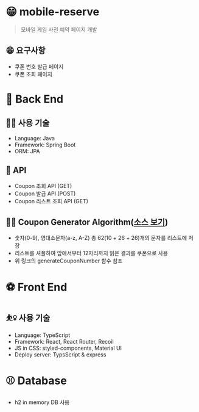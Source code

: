 # 😁 mobile-reserve

> 모바일 게임 사전 예약 페이지 개발

## 😁 요구사항

- 쿠폰 번호 발급 페이지
- 쿠폰 조회 페이지

# 🏀 Back End

## 🤼‍♂️ 사용 기술

- Language: Java
- Framework: Spring Boot
- ORM: JPA

## 🤺 API

- Coupon 조회 API (GET)
- Coupon 발급 API (POST)
- Coupon 리스트 조회 API (GET)

## 🏌️‍♀️ Coupon Generator Algorithm([소스 보기](./mobile-reserve-api/src/main/java/com/smilegatemegaport/mobilereserveapi/service/CouponServiceHandler.java))

- 숫자(0-9), 영대소문자(a-z, A-Z) 총 62(10 + 26 + 26)개의 문자를 리스트에 저장
- 리스트를 셔플하여 앞에서부터 12자리까지 읽은 결과를 쿠폰으로 사용
- 위 링크의 generateCouponNumber 함수 참조

# ⚽️ Front End

## ⛹️‍♀️ 사용 기술

- Language: TypeScript
- Framework: React, React Router, Recoil
- JS in CSS: styled-components, Material UI
- Deploy server: TypsScript & express

# ⚾️ Database

- h2 in memory DB 사용
